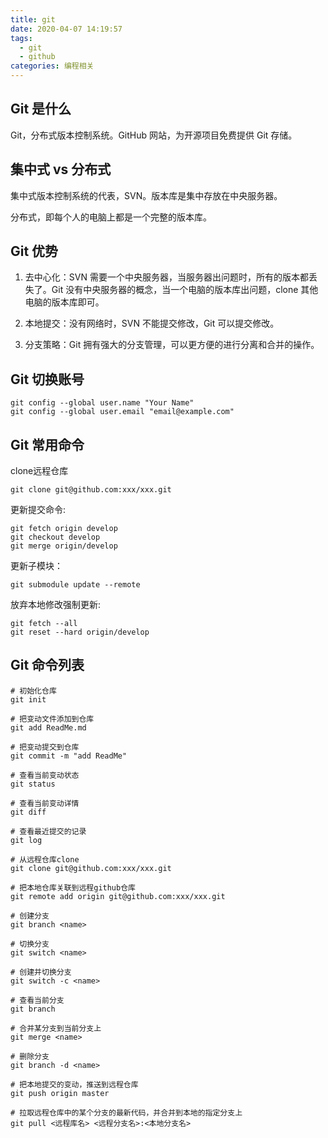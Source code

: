 ```yaml
---
title: git
date: 2020-04-07 14:19:57
tags:
  - git
  - github
categories: 编程相关
---
```


## Git 是什么

Git，分布式版本控制系统。GitHub 网站，为开源项目免费提供 Git 存储。

<!--more-->

## 集中式 vs 分布式

集中式版本控制系统的代表，SVN。版本库是集中存放在中央服务器。

分布式，即每个人的电脑上都是一个完整的版本库。

## Git 优势

1. 去中心化：SVN 需要一个中央服务器，当服务器出问题时，所有的版本都丢失了。Git 没有中央服务器的概念，当一个电脑的版本库出问题，clone 其他电脑的版本库即可。

2. 本地提交：没有网络时，SVN 不能提交修改，Git 可以提交修改。

3. 分支策略：Git 拥有强大的分支管理，可以更方便的进行分离和合并的操作。



## Git 切换账号

```shell
git config --global user.name "Your Name"
git config --global user.email "email@example.com"
```

## Git 常用命令

clone远程仓库

```shell
git clone git@github.com:xxx/xxx.git
```


更新提交命令:

```shell
git fetch origin develop
git checkout develop
git merge origin/develop
```

更新子模块：

```shell
git submodule update --remote
```

放弃本地修改强制更新:

```shell
git fetch --all
git reset --hard origin/develop
```

## Git 命令列表

```shell
# 初始化仓库
git init

# 把变动文件添加到仓库
git add ReadMe.md

# 把变动提交到仓库
git commit -m "add ReadMe"

# 查看当前变动状态
git status

# 查看当前变动详情
git diff

# 查看最近提交的记录
git log

# 从远程仓库clone
git clone git@github.com:xxx/xxx.git

# 把本地仓库关联到远程github仓库
git remote add origin git@github.com:xxx/xxx.git

# 创建分支
git branch <name>

# 切换分支
git switch <name>

# 创建并切换分支
git switch -c <name>

# 查看当前分支
git branch

# 合并某分支到当前分支上
git merge <name>

# 删除分支
git branch -d <name>

# 把本地提交的变动，推送到远程仓库
git push origin master

# 拉取远程仓库中的某个分支的最新代码，并合并到本地的指定分支上
git pull <远程库名> <远程分支名>:<本地分支名>
```